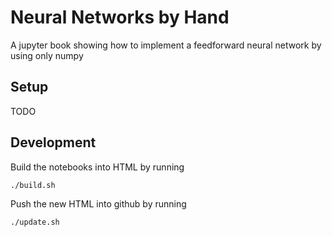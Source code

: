 # Neural Networks by Hand

A jupyter book showing how to implement a feedforward neural network by using only numpy

## Setup

TODO

## Development

Build the notebooks into HTML by running

```bash
./build.sh
```

Push the new HTML into github by running

```bash
./update.sh
```
